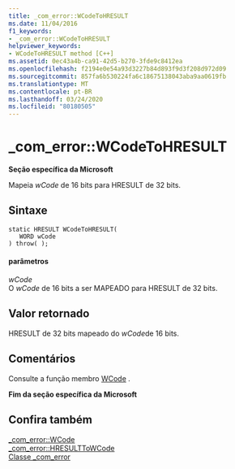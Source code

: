 ```yaml
---
title: _com_error::WCodeToHRESULT
ms.date: 11/04/2016
f1_keywords:
- _com_error::WCodeToHRESULT
helpviewer_keywords:
- WCodeToHRESULT method [C++]
ms.assetid: 0ec43a4b-ca91-42d5-b270-3fde9c8412ea
ms.openlocfilehash: f2194e0e54a93d3227b84d893f9d3f208d972d09
ms.sourcegitcommit: 857fa6b530224fa6c18675138043aba9aa0619fb
ms.translationtype: MT
ms.contentlocale: pt-BR
ms.lasthandoff: 03/24/2020
ms.locfileid: "80180505"
---
```

# <a name="_com_errorwcodetohresult"></a>_com_error::WCodeToHRESULT

**Seção específica da Microsoft**

Mapeia *wCode* de 16 bits para HRESULT de 32 bits.

## <a name="syntax"></a>Sintaxe

```
static HRESULT WCodeToHRESULT(
   WORD wCode
) throw( );
```

#### <a name="parameters"></a>parâmetros

*wCode*<br/>
O *wCode* de 16 bits a ser MAPEADO para HRESULT de 32 bits.

## <a name="return-value"></a>Valor retornado

HRESULT de 32 bits mapeado do *wCode*de 16 bits.

## <a name="remarks"></a>Comentários

Consulte a função membro [WCode](../cpp/com-error-wcode.md) .

**Fim da seção específica da Microsoft**

## <a name="see-also"></a>Confira também

[_com_error::WCode](../cpp/com-error-wcode.md)<br/>
[_com_error::HRESULTToWCode](../cpp/com-error-hresulttowcode.md)<br/>
[Classe _com_error](../cpp/com-error-class.md)
